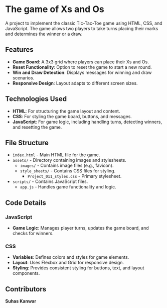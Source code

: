 # The game of Xs and Os

A project to implement the classic Tic-Tac-Toe game using HTML, CSS, and JavaScript. The game allows two players to take turns placing their marks and determines the winner or a draw.

## Features
- **Game Board**: A 3x3 grid where players can place their Xs and Os.
- **Reset Functionality**: Option to reset the game to start a new round.
- **Win and Draw Detection**: Displays messages for winning and draw scenarios.
- **Responsive Design**: Layout adapts to different screen sizes.

## Technologies Used
- **HTML**: For structuring the game layout and content.
- **CSS**: For styling the game board, buttons, and messages.
- **JavaScript**: For game logic, including handling turns, detecting winners, and resetting the game.

## File Structure
- `index.html` - Main HTML file for the game.
- `assets/` - Directory containing images and stylesheets.
  - `images/` - Contains image files (e.g., favicon).
  - `style_sheets/` - Contains CSS files for styling.
    - `Project_011_styles.css` - Primary stylesheet.
- `scripts/` - Contains JavaScript files.
    - `app.js` - Handles game functionality and logic.

## Code Details
### JavaScript
- **Game Logic**: Manages player turns, updates the game board, and checks for winners.

### CSS
- **Variables**: Defines colors and styles for game elements.
- **Layout**: Uses Flexbox and Grid for responsive design.
- **Styling**: Provides consistent styling for buttons, text, and layout components.

## Contributors
**Suhas Kanwar**

